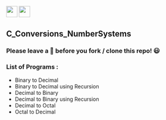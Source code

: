 <img src="https://img.shields.io/badge/C-blue?style=for-the-badge&logo=C&logoColor=white" height="30">  <img src="https://img.shields.io/github/repo-size/DeepthiTabithaBennet/C_Conversions_NumberSystems?color=blue&style=for-the-badge" height="30">

## C_Conversions_NumberSystems

### Please leave a 🌟 before you fork / clone this repo! 😃

### List of Programs :
* Binary to Decimal
* Binary to Decimal using Recursion
* Decimal to Binary
* Decimal to Binary using Recursion
* Decimal to Octal
* Octal to Decimal
